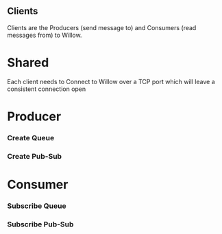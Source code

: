 Clients
-------

Clients are the Producers (send message to) and Consumers (read messages from) to Willow.

# Shared

Each client needs to Connect to Willow over a TCP port which will leave a consistent connection open

# Producer

### Create Queue

### Create Pub-Sub

# Consumer

### Subscribe Queue

### Subscribe Pub-Sub
